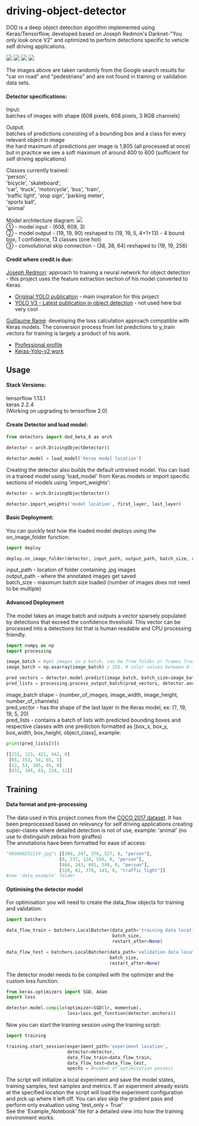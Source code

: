 # driving-object-detector
DOD is a deep object detection algorithm implemented using Keras/Tensorflow, developed based on Joseph Redmon's 
Darknet-"You only look once V2" and optimized to perform detections specific to vehicle self driving applications.

![](img/sample_batch-0_0.jpg)
![](img/sample_batch-0_1.jpg)
![](img/sample_batch-0_2.jpg)
![](img/sample_batch-0_3.jpg)

The images above are taken randomly from the Google search results for "car on road" and "pedestrians" and are not found
in training or validation data sets.

#### Detector specifications:<br />

Input:<br/>
batches of images with shape (608 pixels, 608 pixels, 3 RGB channels)<br/>

Output:<br/>
batches of predictions consisting of a bounding box and a class for every relevant object in image<br/>
the hard maximum of predictions per image is 1,805‬ (all processed at once) but 
in practice we see a soft maximum of around 400 to 600 (sufficient for self driving applications)

Classes currently trained:<br/>
'person',<br />
 'bicycle', 'skateboard',<br />
 'car', 'truck', 'motorcycle', 'bus', 'train',<br />
 'traffic light', 'stop sign', 'parking meter',<br />
 'sports ball',<br />
 'animal'<br />
 
Model architecture diagram:
![](img/architecture_diagram.jpg)<br />
➀ - model input - (608, 608, 3)<br />
➁ - model output - (19, 19, 90) reshaped to (19, 19, 5, 4+1+13) - 4 bound box, 1 confidence, 13 classes (one hot)  <br/>
➂ - convolutional skip connection - (38, 38, 64) reshaped to (19, 19, 256)<br />

#### Credit where credit is due:

[Joseph Redmon](https://pjreddie.com/): approach to training a neural network for object detection - this project uses 
the feature extraction section of his model converted to Keras.
- [Original YOLO publication](https://arxiv.org/pdf/1506.02640.pdf) - main inspiration for this project
- [YOLO V3 - Latest publication in object detection](https://pjreddie.com/media/files/papers/YOLOv3.pdf) - not used here
but very cool

[Guillaume Ramé](https://github.com/guigzzz): developing the loss calculation approach compatible with Keras models. 
The conversion process from list predictions to y_train vectors for training is largely a product of his work.
- [Professional profile](https://uk.linkedin.com/in/guillaume-rame)
- [Keras-Yolo-v2 work](https://github.com/guigzzz/Keras-Yolo-v2)


## Usage

#### Stack Versions:

tensorflow 1.13.1 <br />
keras 2.2.4 <br />
(Working on upgrading to tensorflow 2.0)

#### Create Detector and load model:
```py
from detectors import dod_beta_6 as arch

detector = arch.DrivingObjectDetector()

detector.model = load_model('keras model location')
```
Creating the detector also builds the default untrained model. You can load in a trained model using 'load_model' from 
Keras.models or import specific sections of models using 'import_weights':

```py
detector = arch.DrivingObjectDetector()

detector.import_weights('model location', first_layer, last_layer)
```
#### Basic Deployment:
You can quickly test how the loaded model deploys using the on_image_folder function:
```py
import deploy

deploy.on_image_folder(detector, input_path, output_path, batch_size, conf_thresh, max_supp_thresh)
```
input_path - location of folder containing .jpg images <br />
output_path - where the annotated images get saved <br />
batch_size - maximum batch size loaded (number of images does not need to be multiple)<br />

#### Advanced Deployment
The model takes an image batch and outputs a vector sparsely populated by detections that exceed the
confidence threshold. This vector can be processed into a detections list
that is human readable and CPU processing friendly.
```py
import numpy as np
import processing

image_batch = #get images in a batch, can be from folder or frames from video etc...
image_batch = np.asarray(image_batch) / 255. # color values between 0-1

pred_vectors = detector.model.predict(image_batch, batch_size=image_batch.shape[0])
pred_lists = processing.process_output_batch(pred_vectors, detector.anchors, conf_thresh, max_supp_thresh)
```
image_batch shape - (number_of_images, image_width, image_height, number_of_channels)<br />
pred_vector - has the shape of the last layer in the Keras model, ex: (?, 19, 19, 5, 20)<br />
pred_lists - contains a batch of lists with predicted bounding boxes and respective classes with
one prediction formatted as [box_x, box_y, box_width, box_height, object_class], example:
```py
print(pred_lists[0])

[[231, 123, 421, 442, 0]
 [65, 153, 54, 65, 1]
 [12, 53, 345, 65, 8]
 [432, 344, 63, 234, 12]]
```

## Training

#### Data format and pre-processing

The data used in this project comes from the [COCO 2017 dataset](http://cocodataset.org/#home). It has been 
preprocessed based on relevancy for self driving applications creating super-clases where detailed detection is not 
of use, example: 'animal' (no use to distinguish zebras from giraffes)<br/>
The annotations have been formatted for ease of access:

```py
"000000252219.jpg": [[309, 247, 376, 527, 0, "person"], 
                    [9, 237, 124, 558, 0, "person"], 
                    [484, 243, 601, 549, 0, "person"], 
                    [320, 62, 378, 143, 8, "traffic light"]]
#see 'data_example' folder
```
#### Optimising the detector model
For optimisation you will need to create the data_flow objects for training and validation:
```py
import batchers

data_flow_train = batchers.LocalBatcher(data_path='training data location',
                                        batch_size,
                                        restart_after=None)

data_flow_test = batchers.LocalBatcher(data_path='validation data location',
                                       batch_size,
                                       restart_after=None)
```
The detector model needs to be compiled with the optimizer and the custom loss function:
```py
from keras.optimizers import SGD, Adam
import loss

detector.model.compile(optimizer=SGD(lr, momentum),
                       loss=loss.get_function(detector.anchors))
```
Now you can start the training session using the training script:
```py
import training

training.start_session(experiment_path='experiment location',
                       detector=detector,
                       data_flow_train=data_flow_train,
                       data_flow_test=data_flow_test,
                       epochs = #number of optimisation passes)
```
The script will initialize a local experiment and save the model states, training samples, test samples and metrics.
If an experiment already exists at the specified location the script will load the experiment configuration and pick up 
where it left off. You can also skip the gradient pass and perform only evaluation using 'test_only = True'<br/>
See the 'Example_Notebook' file for a detailed view into how the training environment works.